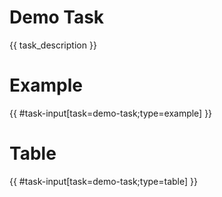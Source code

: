 # Demo Task

{{ task_description }}

# Example

{{ #task-input[task=demo-task;type=example] }}

# Table

{{ #task-input[task=demo-task;type=table] }}
